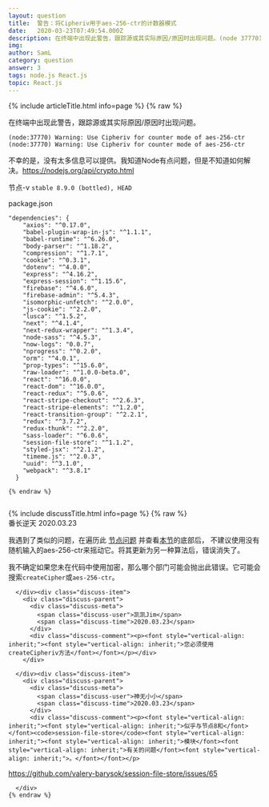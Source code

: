 ```yaml
---
layout: question
title:  警告：将Cipheriv用于aes-256-ctr的计数器模式
date:   2020-03-23T07:49:54.000Z
description: 在终端中出现此警告，跟踪源或其实际原因/原因时出现问题。(node 37770) Warning  Use Cipheriv for counter ...
img: 
author: SamL
category: question
answer: 3
tags: node.js React.js
topic: React.js
---
```

<div class="article-root">
  <div class="article">
    {% include articleTitle.html info=page %}
    {% raw %}
    <div class="article-content"><p><font style="vertical-align: inherit;"><font style="vertical-align: inherit;">在终端中出现此警告，跟踪源或其实际原因/原因时出现问题。</font></font></p>

<pre><code>(node:37770) Warning: Use Cipheriv for counter mode of aes-256-ctr<font></font>
(node:37770) Warning: Use Cipheriv for counter mode of aes-256-ctr<font></font>
</code></pre>

<p><font style="vertical-align: inherit;"><font style="vertical-align: inherit;">不幸的是，没有太多信息可以提供。</font><font style="vertical-align: inherit;">我知道Node有点问题，但是不知道如何解决。</font></font><a href="https://nodejs.org/api/crypto.html" rel="noreferrer"><font style="vertical-align: inherit;"><font style="vertical-align: inherit;">https://nodejs.org/api/crypto.html</font></font></a></p>

<p><font style="vertical-align: inherit;"><font style="vertical-align: inherit;">节点-v </font></font><code>stable 8.9.0 (bottled), HEAD</code></p>

<p><font style="vertical-align: inherit;"><font style="vertical-align: inherit;">package.json</font></font></p>

<pre><code>"dependencies": {<font></font>
    "axios": "^0.17.0",<font></font>
    "babel-plugin-wrap-in-js": "^1.1.1",<font></font>
    "babel-runtime": "^6.26.0",<font></font>
    "body-parser": "^1.18.2",<font></font>
    "compression": "^1.7.1",<font></font>
    "cookie": "^0.3.1",<font></font>
    "dotenv": "^4.0.0",<font></font>
    "express": "^4.16.2",<font></font>
    "express-session": "^1.15.6",<font></font>
    "firebase": "^4.6.0",<font></font>
    "firebase-admin": "^5.4.3",<font></font>
    "isomorphic-unfetch": "^2.0.0",<font></font>
    "js-cookie": "^2.2.0",<font></font>
    "lusca": "^1.5.2",<font></font>
    "next": "^4.1.4",<font></font>
    "next-redux-wrapper": "^1.3.4",<font></font>
    "node-sass": "^4.5.3",<font></font>
    "now-logs": "0.0.7",<font></font>
    "nprogress": "^0.2.0",<font></font>
    "orm": "^4.0.1",<font></font>
    "prop-types": "^15.6.0",<font></font>
    "raw-loader": "^1.0.0-beta.0",<font></font>
    "react": "^16.0.0",<font></font>
    "react-dom": "^16.0.0",<font></font>
    "react-redux": "^5.0.6",<font></font>
    "react-stripe-checkout": "^2.6.3",<font></font>
    "react-stripe-elements": "^1.2.0",<font></font>
    "react-transition-group": "^2.2.1",<font></font>
    "redux": "^3.7.2",<font></font>
    "redux-thunk": "^2.2.0",<font></font>
    "sass-loader": "^6.0.6",<font></font>
    "session-file-store": "^1.1.2",<font></font>
    "styled-jsx": "^2.1.2",<font></font>
    "timeme.js": "^2.0.3",<font></font>
    "uuid": "^3.1.0",<font></font>
    "webpack": "^3.8.1"<font></font>
  }<font></font>
</code></pre></div>
    {% endraw %}
  </div>
  <p style="height: 0;width:0;overflow: hidden;"> 第2944篇《警告：将Cipheriv用于aes-256-ctr的计数器模式》来自Winter(https://github.com/aiyld/aiyld.github.io)的站点</p>
  <div class="discuss-wrapper">
    {% include discussTitle.html info=page %}
    {% raw %}
    <div class="discuss-item">
        <div class="discuss-parent">
          <div class="discuss-meta">
            <span class="discuss-user">番长逆天</span>
            <span class="discuss-time">2020.03.23</span>
          </div>
          <div class="discuss-comment"><p><font style="vertical-align: inherit;"><font style="vertical-align: inherit;">我遇到了类似的问题，在遍历此
 </font></font><a href="https://github.com/nodejs/node/issues/13801" rel="nofollow noreferrer"><font style="vertical-align: inherit;"><font style="vertical-align: inherit;">节点问题</font></font></a><font style="vertical-align: inherit;"><font style="vertical-align: inherit;"> 
并查看</font></font><a href="https://nodejs.org/dist/latest-v8.x/docs/api/crypto.html#crypto_crypto_createcipher_algorithm_password_options" rel="nofollow noreferrer"><font style="vertical-align: inherit;"><font style="vertical-align: inherit;">本节</font></font></a><font style="vertical-align: inherit;"><font style="vertical-align: inherit;">的底部后，</font><font style="vertical-align: inherit;">
不建议使用没有随机输入的aes-256-ctr来摇动它。</font><font style="vertical-align: inherit;">将其更新为另一种算法后，错误消失了。  </font></font></p>

<p><font style="vertical-align: inherit;"><font style="vertical-align: inherit;">我不确定如果您未在代码中使用加密，那么哪个部门可能会抛出此错误。</font><font style="vertical-align: inherit;">它可能会搜索</font></font><code>createCipher</code><font style="vertical-align: inherit;"><font style="vertical-align: inherit;">或</font></font><code>aes-256-ctr</code><font style="vertical-align: inherit;"><font style="vertical-align: inherit;">。</font></font></p></div>
        </div>
        
      </div><div class="discuss-item">
        <div class="discuss-parent">
          <div class="discuss-meta">
            <span class="discuss-user">凯凯Jim</span>
            <span class="discuss-time">2020.03.23</span>
          </div>
          <div class="discuss-comment"><p><font style="vertical-align: inherit;"><font style="vertical-align: inherit;">您必须使用createCipheriv方法</font></font></p></div>
        </div>
        
      </div><div class="discuss-item">
        <div class="discuss-parent">
          <div class="discuss-meta">
            <span class="discuss-user">神无小小</span>
            <span class="discuss-time">2020.03.23</span>
          </div>
          <div class="discuss-comment"><p><font style="vertical-align: inherit;"><font style="vertical-align: inherit;">似乎与节点8和</font></font><code>session-file-store</code><font style="vertical-align: inherit;"><font style="vertical-align: inherit;">模块</font><font style="vertical-align: inherit;">有关的问题</font><font style="vertical-align: inherit;">。</font></font></p>

<p><a href="https://github.com/valery-barysok/session-file-store/issues/65" rel="nofollow noreferrer"><font style="vertical-align: inherit;"><font style="vertical-align: inherit;">https://github.com/valery-barysok/session-file-store/issues/65</font></font></a></p></div>
        </div>
        
      </div>
    {% endraw %}
  </div>
<div>
